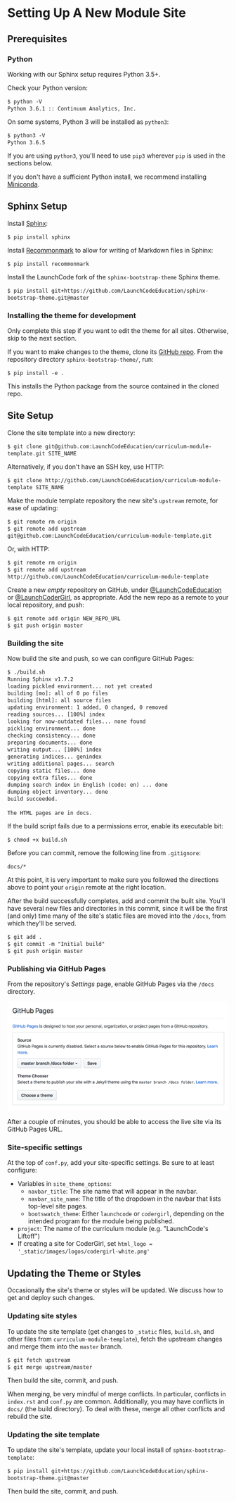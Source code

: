 # Setting Up A New Module Site

## Prerequisites

### Python

Working with our Sphinx setup requires Python 3.5+.

Check your Python version:

```
$ python -V
Python 3.6.1 :: Continuum Analytics, Inc.
```

On some systems, Python 3 will be installed as `python3`:

```
$ python3 -V
Python 3.6.5
```

<aside class="aside-note">

If you are using `python3`, you'll need to use `pip3` wherever `pip` is used in the sections below.

</aside>

If you don't have a sufficient Python install, we recommend installing [Miniconda](https://conda.io/miniconda.html).

## Sphinx Setup

Install [Sphinx](http://www.sphinx-doc.org/en/master/):

```
$ pip install sphinx
```

Install [Recommonmark](https://recommonmark.readthedocs.io/en/latest/) to allow for writing of Markdown files in Sphinx:

```
$ pip install recommonmark
```

Install the LaunchCode fork of the `sphinx-bootstrap-theme` Sphinx theme.

```
$ pip install git+https://github.com/LaunchCodeEducation/sphinx-bootstrap-theme.git@master
```

### Installing the theme for development

<aside class="aside-note">

Only complete this step if you want to edit the theme for all sites. Otherwise, skip to the next section.

</aside>

If you want to make changes to the theme, clone its [GitHub repo](https://github.com/LaunchCodeEducation/sphinx-bootstrap-theme). From the repository directory `sphinx-bootstrap-theme/`, run:

```
$ pip install -e .
```

This installs the Python package from the source contained in the cloned repo.

## Site Setup

Clone the site template into a new directory:

```
$ git clone git@github.com:LaunchCodeEducation/curriculum-module-template.git SITE_NAME
```

Alternatively, if you don't have an SSH key, use HTTP:

```
$ git clone http://github.com/LaunchCodeEducation/curriculum-module-template SITE_NAME
```

Make the module template repository the new site's `upstream` remote, for ease of updating:

```
$ git remote rm origin
$ git remote add upstream git@github.com:LaunchCodeEducation/curriculum-module-template.git
```

Or, with HTTP:

```
$ git remote rm origin
$ git remote add upstream http://github.com/LaunchCodeEducation/curriculum-module-template
```

Create a new _empty_ repository on GitHub, under [@LaunchCodeEducation](https://github.com/LaunchCodeEducation) or [@LaunchCoderGirl](https://github.com/LaunchCoderGirlSTL), as appropriate. Add the new repo as a remote to your local repository, and push:

```
$ git remote add origin NEW_REPO_URL
$ git push origin master
```

### Building the site

Now build the site and push, so we can configure GitHub Pages:

```
$ ./build.sh
Running Sphinx v1.7.2
loading pickled environment... not yet created
building [mo]: all of 0 po files
building [html]: all source files
updating environment: 1 added, 0 changed, 0 removed
reading sources... [100%] index                                                                     
looking for now-outdated files... none found
pickling environment... done
checking consistency... done
preparing documents... done
writing output... [100%] index                                                                      
generating indices... genindex
writing additional pages... search
copying static files... done
copying extra files... done
dumping search index in English (code: en) ... done
dumping object inventory... done
build succeeded.

The HTML pages are in docs.
```

If the build script fails due to a permissions error, enable its executable bit:

```
$ chmod +x build.sh
```

Before you can commit, remove the following line from `.gitignore`:

```
docs/*
```

At this point, it is very important to make sure you followed the directions above to point your `origin` remote at the right location.

After the build successfully completes, add and commit the built site. You'll have several new files and directories in this commit, since it will be the first (and only) time many of the site's static files are moved into the `/docs`, from which they'll be served.

```
$ git add .
$ git commit -m "Initial build"
$ git push origin master
```

### Publishing via GitHub Pages

From the repository's _Settings_ page, enable GitHub Pages via the `/docs` directory.

![Enable GitHub Pages](/_static/images/enable-gh-pages.png)

After a couple of minutes, you should be able to access the live site via its GitHub Pages URL.

### Site-specific settings

At the top of `conf.py`, add your site-specific settings. Be sure to at least configure:

- Variables in `site_theme_options`:
    - `navbar_title`: The site name that will appear in the navbar.
    - `navbar_site_name`: The title of the dropdown in the navbar that lists top-level site pages.
    - `bootswatch_theme`: Either `launchcode` or `codergirl`, depending on the intended program for the module being published.
- `project`: The name of the curriculum module (e.g. "LaunchCode's Liftoff")
- If creating a site for CoderGirl, set `html_logo = '_static/images/logos/codergirl-white.png'`

## Updating the Theme or Styles

Occasionally the site's theme or styles will be updated. We discuss how to get and deploy such changes.

### Updating site styles

To update the site template (get changes to `_static` files, `build.sh`, and other files from `curriculum-module-template`), fetch the upstream changes and merge them into the `master` branch.

```
$ git fetch upstream
$ git merge upstream/master
```

Then build the site, commit, and push.

When merging, be very mindful of merge conflicts. In particular, conflicts in `index.rst` and `conf.py` are common. Additionally, you may have conflicts in `docs/` (the build directory). To deal with these, merge all other conflicts and rebuild the site.

### Updating the site template

To update the site's template, update your local install of `sphinx-bootstrap-template`:

```
$ pip install git+https://github.com/LaunchCodeEducation/sphinx-bootstrap-theme.git@master
```

Then build the site, commit, and push.
